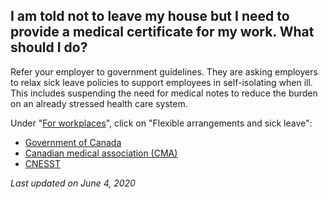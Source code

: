 ## I am told not to leave my house but I need to provide a medical certificate for my work. What should I do?

Refer your employer to government guidelines. They are asking employers to relax sick leave policies to support employees in self-isolating when ill. This includes suspending the need for medical notes to reduce the burden on an already stressed health care system.

Under "[For workplaces](https://www.canada.ca/en/public-health/services/diseases/2019-novel-coronavirus-infection/being-prepared.html)", click on "Flexible arrangements and sick leave":

- [Government of Canada](https://www.canada.ca/en/public-health/services/diseases/2019-novel-coronavirus-infection/being-prepared.html)
- [Canadian medical association (CMA)](https://www.cma.ca/news-releases-and-statements/cma-urges-all-employers-discontinue-requirement-sick-notes-during)
- [CNESST](https://www.cnesst.gouv.qc.ca/salle-de-presse/Pages/coronavirus.aspx)

_Last updated on June 4, 2020_
